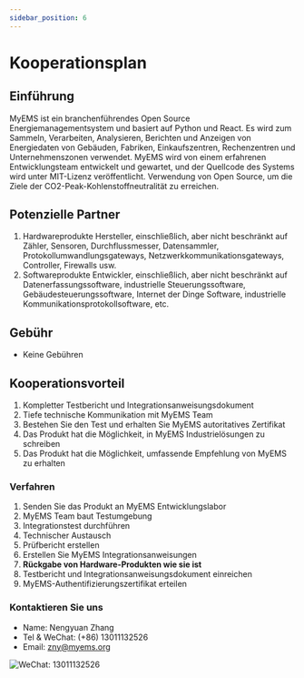 ```yaml
---
sidebar_position: 6
---
```


# Kooperationsplan

## Einführung

MyEMS ist ein branchenführendes Open Source Energiemanagementsystem und basiert auf Python und React.
Es wird zum Sammeln, Verarbeiten, Analysieren, Berichten und Anzeigen von Energiedaten von Gebäuden, Fabriken, Einkaufszentren, Rechenzentren und Unternehmenszonen verwendet.
MyEMS wird von einem erfahrenen Entwicklungsteam entwickelt und gewartet, und der Quellcode des Systems wird unter MIT-Lizenz veröffentlicht.
Verwendung von Open Source, um die Ziele der CO2-Peak-Kohlenstoffneutralität zu erreichen.

## Potenzielle Partner

1. Hardwareprodukte Hersteller, einschließlich, aber nicht beschränkt auf Zähler, Sensoren, Durchflussmesser, Datensammler, Protokollumwandlungsgateways, Netzwerkkommunikationsgateways, Controller, Firewalls usw.
2. Softwareprodukte Entwickler, einschließlich, aber nicht beschränkt auf Datenerfassungssoftware, industrielle Steuerungssoftware, Gebäudesteuerungssoftware, Internet der Dinge Software, industrielle Kommunikationsprotokollsoftware, etc.

## Gebühr

- Keine Gebühren

## Kooperationsvorteil

1. Kompletter Testbericht und Integrationsanweisungsdokument
2. Tiefe technische Kommunikation mit MyEMS Team
3. Bestehen Sie den Test und erhalten Sie MyEMS autoritatives Zertifikat
4. Das Produkt hat die Möglichkeit, in MyEMS Industrielösungen zu schreiben
5. Das Produkt hat die Möglichkeit, umfassende Empfehlung von MyEMS zu erhalten

### Verfahren

1. Senden Sie das Produkt an MyEMS Entwicklungslabor
2. MyEMS Team baut Testumgebung
3. Integrationstest durchführen
4. Technischer Austausch
5. Prüfbericht erstellen
6. Erstellen Sie MyEMS Integrationsanweisungen
7. **Rückgabe von Hardware-Produkten wie sie ist**
8. Testbericht und Integrationsanweisungsdokument einreichen
9. MyEMS-Authentifizierungszertifikat erteilen

### Kontaktieren Sie uns

- Name: Nengyuan Zhang
- Tel & WeChat: (+86) 13011132526
- Email: zny@myems.org

![WeChat: 13011132526](/img/wechat_nengyuanzhang.jpg)
